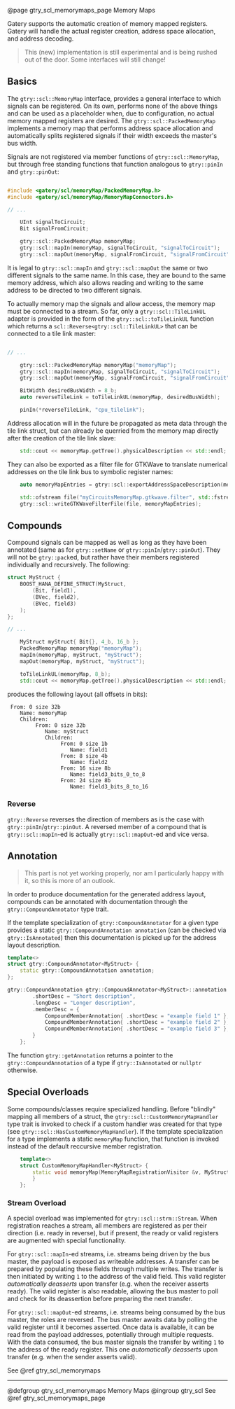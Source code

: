 @page gtry_scl_memorymaps_page Memory Maps

Gatery supports the automatic creation of memory mapped registers.
Gatery will handle the actual register creation, address space allocation, and address decoding.

> This (new) implementation is still experimental and is being rushed out of the door.
> Some interfaces will still change!

## Basics

The `gtry::scl::MemoryMap` interface, provides a general interface to which signals can be registered.
On its own, performs none of the above things and can be used as a placeholder when, due to configuration, no actual memory mapped registers are desired.
The `gtry::scl::PackedMemoryMap` implements a memory map that performs address space allocation and automatically splits registered signals if their width exceeds the master's bus width.

Signals are not registered via member functions of `gtry::scl::MemoryMap`, but through free standing functions that function analogous to `gtry::pinIn` and `gtry::pinOut`:
```cpp

#include <gatery/scl/memoryMap/PackedMemoryMap.h>
#include <gatery/scl/memoryMap/MemoryMapConnectors.h>

// ...

	UInt signalToCircuit;
	Bit signalFromCircuit;

	gtry::scl::PackedMemoryMap memoryMap;
	gtry::scl::mapIn(memoryMap, signalToCircuit, "signalToCircuit");
	gtry::scl::mapOut(memoryMap, signalFromCircuit, "signalFromCircuit");

```

It is legal to `gtry::scl::mapIn` and `gtry::scl::mapOut` the same or two different signals to the same name.
In this case, they are bound to the same memory address, which also allows reading and writing to the same address to be directed to two different signals.


To actually memory map the signals and allow access, the memory map must be connected to a stream.
So far, only a `gtry::scl::TileLinkUL` adapter is provided in the form of the `gtry::scl::toTileLinkUL` function which returns a `scl::Reverse<gtry::scl::TileLinkUL>` that can be connected to a tile link master:
```cpp

// ...

	gtry::scl::PackedMemoryMap memoryMap("memoryMap");
	gtry::scl::mapIn(memoryMap, signalToCircuit, "signalToCircuit");
	gtry::scl::mapOut(memoryMap, signalFromCircuit, "signalFromCircuit");

	BitWidth desiredBusWidth = 8_b;
	auto reverseTileLink = toTileLinkUL(memoryMap, desiredBusWidth);

	pinIn(*reverseTileLink, "cpu_tilelink");

```

Address allocation will in the future be propagated as meta data through the tile link struct, but can already be querried from the memory map directly after the creation of the tile link slave:
```cpp
	std::cout << memoryMap.getTree().physicalDescription << std::endl;
```

They can also be exported as a filter file for GTKWave to translate numerical addresses on the tile link bus to symbolic register names:
```cpp
	auto memoryMapEntries = gtry::scl::exportAddressSpaceDescription(memoryMap.getTree().physicalDescription);

	std::ofstream file("myCircuitsMemoryMap.gtkwave.filter", std::fstream::binary);
	gtry::scl::writeGTKWaveFilterFile(file, memoryMapEntries);
```

## Compounds

Compound signals can be mapped as well as long as they have been annotated (same as for `gtry::setName` or `gtry::pinIn`/`gtry::pinOut`).
They will not be `gtry::pack`ed, but rather have their members registered individually and recursively.
The following:
```cpp
struct MyStruct {
	BOOST_HANA_DEFINE_STRUCT(MyStruct,
		(Bit, field1),
		(BVec, field2),
		(BVec, field3)
	);
};

// ...

	MyStruct myStruct{ Bit{}, 4_b, 16_b };
	PackedMemoryMap memoryMap("memoryMap");
	mapIn(memoryMap, myStruct, "myStruct");
	mapOut(memoryMap, myStruct, "myStruct");

	toTileLinkUL(memoryMap, 8_b);
	std::cout << memoryMap.getTree().physicalDescription << std::endl;
```
produces the following layout (all offsets in bits):
```
 From: 0 size 32b
    Name: memoryMap
    Children: 
         From: 0 size 32b
            Name: myStruct
            Children: 
                 From: 0 size 1b
                    Name: field1
                 From: 8 size 4b
                    Name: field2
                 From: 16 size 8b
                    Name: field3_bits_0_to_8
                 From: 24 size 8b
                    Name: field3_bits_8_to_16
```

### Reverse

`gtry::Reverse` reverses the direction of members as is the case with `gtry::pinIn`/`gtry::pinOut`.
A reversed member of a compound that is `gtry::scl::mapIn`-ed is actually `gtry::scl::mapOut`-ed and vice versa.

## Annotation

> This part is not yet working properly, nor am I particularly happy with it, so this is more of an outlook.

In order to produce documentation for the generated address layout, compounds can be annotated with documentation through the `gtry::CompoundAnnotator` type trait.

If the template specialization of `gtry::CompoundAnnotator` for a given type provides a static `gtry::CompoundAnnotation annotation` (can be checked via `gtry::IsAnnotated`) then this documentation is picked up for the address layout description.

```cpp
template<>
struct gtry::CompoundAnnotator<MyStruct> {
	static gtry::CompoundAnnotation annotation;
};

gtry::CompoundAnnotation gtry::CompoundAnnotator<MyStruct>::annotation = {
		.shortDesc = "Short description",
		.longDesc = "Longer description",
		.memberDesc = {
			CompoundMemberAnnotation{ .shortDesc = "example field 1" },
			CompoundMemberAnnotation{ .shortDesc = "example field 2" },
			CompoundMemberAnnotation{ .shortDesc = "example field 3" },
		}
	};
```

The function `gtry::getAnnotation` returns a pointer to the `gtry::CompoundAnnotation` of a type if `gtry::IsAnnotated` or `nullptr` otherwise.

## Special Overloads

Some compounds/classes require specialized handling.
Before "blindly" mapping all members of a struct, the `gtry::scl::CustomMemoryMapHandler` type trait is invoked to check if a custom handler was created for that type (see `gtry::scl::HasCustomMemoryMapHandler`).
If the template specialization for a type implements a static `memoryMap` function, that function is invoked instead of the default reccursive member registration.
```cpp
	template<>
	struct CustomMemoryMapHandler<MyStruct> {
		static void memoryMap(MemoryMapRegistrationVisitor &v, MyStruct &signal, bool isReverse, std::string_view name, const CompoundMemberAnnotation *annotation) {
		}
	};
```

### Stream Overload

A special overload was implemented for `gtry::scl::strm::Stream`.
When registration reaches a stream, all members are registered as per their direction (i.e. ready in reverse), but if present, the ready or valid registers are augmented with special functionality.

For `gtry::scl::mapIn`-ed streams, i.e. streams being driven by the bus master, the payload is exposed as writeable addresses.
A transfer can be prepared by populating these fields through multiple writes.
The transfer is then initiated by writing `1` to the address of the valid field.
This valid register *automatically deasserts* upon transfer (e.g. when the receiver asserts ready).
The valid register is also readable, allowing the bus master to poll and check for its deassertion before preparing the next transfer.

For `gtry::scl::mapOut`-ed streams, i.e. streams being consumed by the bus master, the roles are reversed.
The bus master awaits data by polling the valid register until it becomes asserted.
Once data is available, it can be read from the payload addresses, potentially through multiple requests.
With the data consumed, the bus master signals the transfer by writing `1` to the address of the ready register.
This one *automatically deasserts* upon transfer (e.g. when the sender asserts valid).


See @ref gtry_scl_memorymaps

------------------------------

@defgroup gtry_scl_memorymaps Memory Maps
@ingroup gtry_scl
See @ref gtry_scl_memorymaps_page
